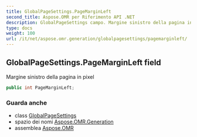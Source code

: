 ```yaml
---
title: GlobalPageSettings.PageMarginLeft
second_title: Aspose.OMR per Riferimento API .NET
description: GlobalPageSettings campo. Margine sinistro della pagina in pixel
type: docs
weight: 100
url: /it/net/aspose.omr.generation/globalpagesettings/pagemarginleft/
---
```

## GlobalPageSettings.PageMarginLeft field

Margine sinistro della pagina in pixel

```csharp
public int PageMarginLeft;
```

### Guarda anche

* class [GlobalPageSettings](../)
* spazio dei nomi [Aspose.OMR.Generation](../../globalpagesettings/)
* assemblea [Aspose.OMR](../../../)


